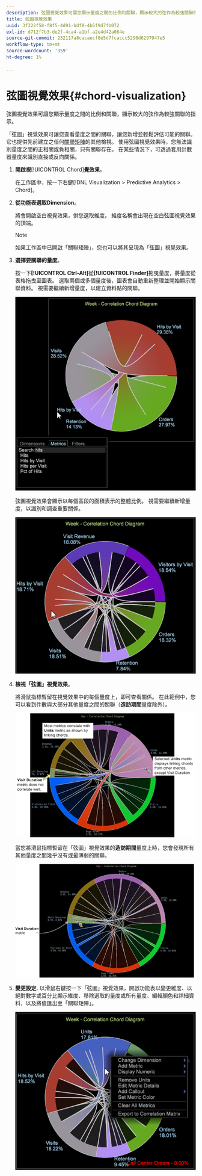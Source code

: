 ```yaml
---
description: 弦圖視覺效果可讓您顯示量度之間的比例和關聯，顯示較大的弦作為較強關聯的指示。
title: 弦圖視覺效果
uuid: 3f322f58-f8f5-4d91-bdf8-4b5f9d7fb072
exl-id: d712f7b3-de2f-4ca4-a1bf-a2e4d42a084e
source-git-commit: 232117a8cacaecf8e5d7fcaccc5290d6297947e5
workflow-type: tm+mt
source-wordcount: '359'
ht-degree: 1%

---
```


# 弦圖視覺效果{#chord-visualization}

弦圖視覺效果可讓您顯示量度之間的比例和關聯，顯示較大的弦作為較強關聯的指示。

「弦圖」視覺效果可讓您查看量度之間的關聯，讓您新增並輕鬆評估可能的關聯。 它也提供先前建立之任何[關聯矩陣](https://experienceleague.adobe.com/docs/data-workbench/using/client/analysis-visualizations/correlation-analysis/c-correlation-analysis.html)的其他檢視。 使用弦圖視覺效果時，您無法識別量度之間的正相關或負相關，只有關聯存在。 在某些情況下，可透過套用計數器量度來識別直接或反向關係。

1. **開啟視&#x200B;**[!UICONTROL Chord]**覺效果**。

   在工作區中，按一下右鍵[!DNL Visualization > Predictive Analytics > Chord]。

1. **從功能表選取Dimension**。

   將會開啟空白視覺效果，供您選取維度。 維度名稱會出現在空白弦圖視覺效果的頂端。

   >[!NOTE]
   >
   >如果工作區中已開啟「關聯矩陣」，您也可以將其呈現為「弦圖」視覺效果。

1. **選擇要關聯的量度**。

   按一下&#x200B;**[!UICONTROL Ctrl-Alt]**&#x200B;從&#x200B;**[!UICONTROL Finder]**&#x200B;拖曳量度，將量度從表格拖曳至圖表。 選取兩個或多個量度後，圖表會自動重新整理並開始顯示關聯資料。 視需要繼續新增量度，以建立資料點的關聯。

   ![](assets/chord_drag_metric.png)

   弦圖視覺效果會顯示以每個區段的面積表示的整體比例。 視需要繼續新增量度，以識別和調查重要關係。

   ![](assets/chord_selected.png)

1. **檢視「弦圖」視覺效果**。

   將滑鼠指標暫留在視覺效果中的每個量度上，即可查看關係。 在此範例中，您可以看到件數與大部分其他量度之間的關聯（**造訪期間**&#x200B;量度除外）。

   ![](assets/chord_visualization_1.png)

   當您將滑鼠指標暫留在「弦圖」視覺效果的&#x200B;**造訪期間**&#x200B;量度上時，您會發現所有其他量度之間幾乎沒有或最薄弱的關聯。

   ![](assets/chord_visualization_2.png)

1. **變更設定.** 以滑鼠右鍵按一下「弦圖」視覺效果，開啟功能表以變更維度、以絕對數字或百分比顯示維度、移除選取的量度或所有量度、編輯顏色和詳細資料，以及將值匯出至「關聯矩陣」。

   ![](assets/chord_menu.png)
